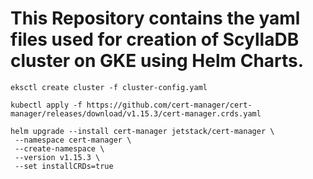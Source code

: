 # This Repository contains the yaml files used for creation of ScyllaDB cluster on GKE using Helm Charts.
```
eksctl create cluster -f cluster-config.yaml

kubectl apply -f https://github.com/cert-manager/cert-manager/releases/download/v1.15.3/cert-manager.crds.yaml

helm upgrade --install cert-manager jetstack/cert-manager \
 --namespace cert-manager \
 --create-namespace \
 --version v1.15.3 \
 --set installCRDs=true


```
